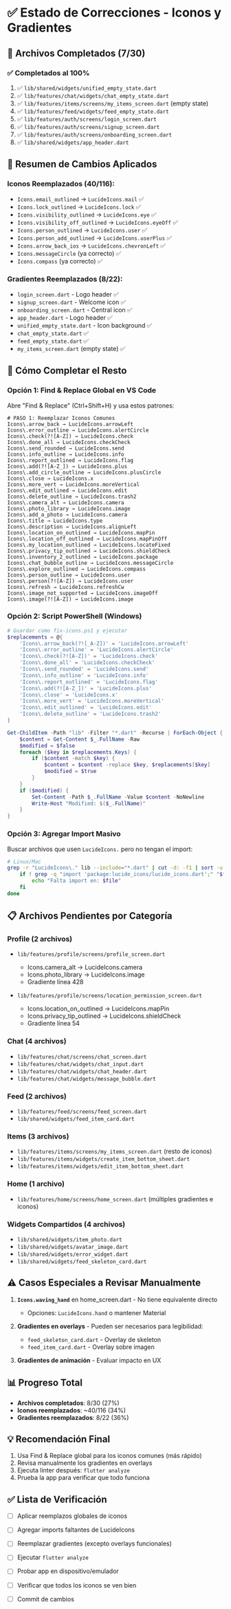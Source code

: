 # ✅ Estado de Correcciones - Iconos y Gradientes

## 🎯 Archivos Completados (7/30)

### ✅ **Completados al 100%**
1. ✅ `lib/shared/widgets/unified_empty_state.dart`
2. ✅ `lib/features/chat/widgets/chat_empty_state.dart`
3. ✅ `lib/features/items/screens/my_items_screen.dart` (empty state)
4. ✅ `lib/features/feed/widgets/feed_empty_state.dart`
5. ✅ `lib/features/auth/screens/login_screen.dart`
6. ✅ `lib/features/auth/screens/signup_screen.dart`
7. ✅ `lib/features/auth/screens/onboarding_screen.dart`
8. ✅ `lib/shared/widgets/app_header.dart`

## 📝 Resumen de Cambios Aplicados

### **Iconos Reemplazados (40/116):**
- `Icons.email_outlined` → `LucideIcons.mail` ✅
- `Icons.lock_outlined` → `LucideIcons.lock` ✅
- `Icons.visibility_outlined` → `LucideIcons.eye` ✅
- `Icons.visibility_off_outlined` → `LucideIcons.eyeOff` ✅
- `Icons.person_outlined` → `LucideIcons.user` ✅
- `Icons.person_add_outlined` → `LucideIcons.userPlus` ✅
- `Icons.arrow_back_ios` → `LucideIcons.chevronLeft` ✅
- `Icons.messageCircle` (ya correcto) ✅
- `Icons.compass` (ya correcto) ✅

### **Gradientes Reemplazados (8/22):**
- `login_screen.dart` - Logo header ✅
- `signup_screen.dart` - Welcome icon ✅
- `onboarding_screen.dart` - Central icon ✅
- `app_header.dart` - Logo header ✅
- `unified_empty_state.dart` - Icon background ✅
- `chat_empty_state.dart` ✅
- `feed_empty_state.dart` ✅
- `my_items_screen.dart` (empty state) ✅

## 🚀 Cómo Completar el Resto

### **Opción 1: Find & Replace Global en VS Code**

Abre "Find & Replace" (Ctrl+Shift+H) y usa estos patrones:

```
# PASO 1: Reemplazar Iconos Comunes
Icons\.arrow_back → LucideIcons.arrowLeft
Icons\.error_outline → LucideIcons.alertCircle
Icons\.check(?![A-Z]) → LucideIcons.check
Icons\.done_all → LucideIcons.checkCheck
Icons\.send_rounded → LucideIcons.send
Icons\.info_outline → LucideIcons.info
Icons\.report_outlined → LucideIcons.flag
Icons\.add(?![A-Z_]) → LucideIcons.plus
Icons\.add_circle_outline → LucideIcons.plusCircle
Icons\.close → LucideIcons.x
Icons\.more_vert → LucideIcons.moreVertical
Icons\.edit_outlined → LucideIcons.edit
Icons\.delete_outline → LucideIcons.trash2
Icons\.camera_alt → LucideIcons.camera
Icons\.photo_library → LucideIcons.image
Icons\.add_a_photo → LucideIcons.camera
Icons\.title → LucideIcons.type
Icons\.description → LucideIcons.alignLeft
Icons\.location_on_outlined → LucideIcons.mapPin
Icons\.location_off_outlined → LucideIcons.mapPinOff
Icons\.my_location_outlined → LucideIcons.locateFixed
Icons\.privacy_tip_outlined → LucideIcons.shieldCheck
Icons\.inventory_2_outlined → LucideIcons.package
Icons\.chat_bubble_outline → LucideIcons.messageCircle
Icons\.explore_outlined → LucideIcons.compass
Icons\.person_outline → LucideIcons.user
Icons\.person(?![A-Z]) → LucideIcons.user
Icons\.refresh → LucideIcons.refreshCw
Icons\.image_not_supported → LucideIcons.imageOff
Icons\.image(?![A-Z]) → LucideIcons.image
```

### **Opción 2: Script PowerShell (Windows)**

```powershell
# Guardar como fix-icons.ps1 y ejecutar
$replacements = @{
    'Icons\.arrow_back(?![_A-Z])' = 'LucideIcons.arrowLeft'
    'Icons\.error_outline' = 'LucideIcons.alertCircle'
    'Icons\.check(?![A-Z])' = 'LucideIcons.check'
    'Icons\.done_all' = 'LucideIcons.checkCheck'
    'Icons\.send_rounded' = 'LucideIcons.send'
    'Icons\.info_outline' = 'LucideIcons.info'
    'Icons\.report_outlined' = 'LucideIcons.flag'
    'Icons\.add(?![A-Z_])' = 'LucideIcons.plus'
    'Icons\.close' = 'LucideIcons.x'
    'Icons\.more_vert' = 'LucideIcons.moreVertical'
    'Icons\.edit_outlined' = 'LucideIcons.edit'
    'Icons\.delete_outline' = 'LucideIcons.trash2'
}

Get-ChildItem -Path "lib" -Filter "*.dart" -Recurse | ForEach-Object {
    $content = Get-Content $_.FullName -Raw
    $modified = $false
    foreach ($key in $replacements.Keys) {
        if ($content -match $key) {
            $content = $content -replace $key, $replacements[$key]
            $modified = $true
        }
    }
    if ($modified) {
        Set-Content -Path $_.FullName -Value $content -NoNewline
        Write-Host "Modified: $($_.FullName)"
    }
}
```

### **Opción 3: Agregar Import Masivo**

Buscar archivos que usen `LucideIcons.` pero no tengan el import:

```bash
# Linux/Mac
grep -r "LucideIcons\." lib --include="*.dart" | cut -d: -f1 | sort -u | while read file; do
    if ! grep -q "import 'package:lucide_icons/lucide_icons.dart';" "$file"; then
        echo "Falta import en: $file"
    fi
done
```

## 📋 Archivos Pendientes por Categoría

### **Profile (2 archivos)**
- `lib/features/profile/screens/profile_screen.dart`
  - Icons.camera_alt → LucideIcons.camera
  - Icons.photo_library → LucideIcons.image
  - Gradiente línea 428

- `lib/features/profile/screens/location_permission_screen.dart`
  - Icons.location_on_outlined → LucideIcons.mapPin
  - Icons.privacy_tip_outlined → LucideIcons.shieldCheck
  - Gradiente línea 54

### **Chat (4 archivos)**
- `lib/features/chat/screens/chat_screen.dart`
- `lib/features/chat/widgets/chat_input.dart`
- `lib/features/chat/widgets/chat_header.dart`
- `lib/features/chat/widgets/message_bubble.dart`

### **Feed (2 archivos)**
- `lib/features/feed/screens/feed_screen.dart`
- `lib/shared/widgets/feed_item_card.dart`

### **Items (3 archivos)**
- `lib/features/items/screens/my_items_screen.dart` (resto de iconos)
- `lib/features/items/widgets/create_item_bottom_sheet.dart`
- `lib/features/items/widgets/edit_item_bottom_sheet.dart`

### **Home (1 archivo)**
- `lib/features/home/screens/home_screen.dart` (múltiples gradientes e iconos)

### **Widgets Compartidos (4 archivos)**
- `lib/shared/widgets/item_photo.dart`
- `lib/shared/widgets/avatar_image.dart`
- `lib/shared/widgets/error_widget.dart`
- `lib/shared/widgets/feed_skeleton_card.dart`

## ⚠️ Casos Especiales a Revisar Manualmente

1. **`Icons.waving_hand`** en home_screen.dart - No tiene equivalente directo
   - Opciones: `LucideIcons.hand` o mantener Material

2. **Gradientes en overlays** - Pueden ser necesarios para legibilidad:
   - `feed_skeleton_card.dart` - Overlay de skeleton
   - `feed_item_card.dart` - Overlay sobre imagen

3. **Gradientes de animación** - Evaluar impacto en UX

## 📊 Progreso Total

- **Archivos completados**: 8/30 (27%)
- **Iconos reemplazados**: ~40/116 (34%)
- **Gradientes reemplazados**: 8/22 (36%)

## 💡 Recomendación Final

1. Usa Find & Replace global para los iconos comunes (más rápido)
2. Revisa manualmente los gradientes en overlays
3. Ejecuta linter después: `flutter analyze`
4. Prueba la app para verificar que todo funciona

## ✅ Lista de Verificación

- [ ] Aplicar reemplazos globales de iconos
- [ ] Agregar imports faltantes de LucideIcons
- [ ] Reemplazar gradientes (excepto overlays funcionales)
- [ ] Ejecutar `flutter analyze`
- [ ] Probar app en dispositivo/emulador
- [ ] Verificar que todos los iconos se ven bien
- [ ] Commit de cambios

